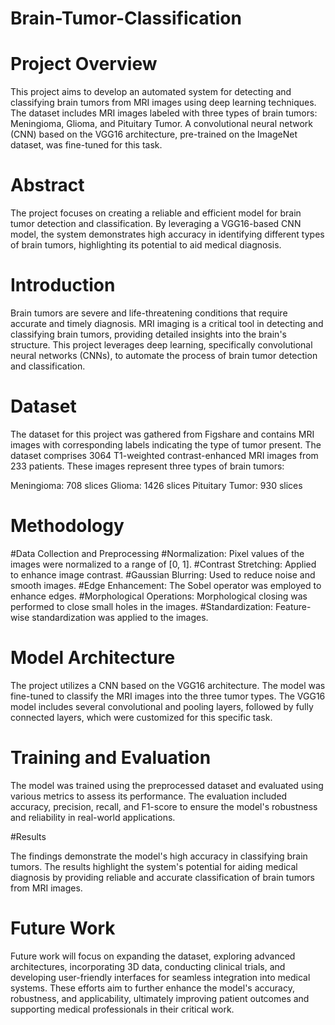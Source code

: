 # Brain-Tumor-Classification

# Project Overview
This project aims to develop an automated system for detecting and classifying brain tumors from MRI images using deep learning techniques. The dataset includes MRI images labeled with three types of brain tumors: Meningioma, Glioma, and Pituitary Tumor. A convolutional neural network (CNN) based on the VGG16 architecture, pre-trained on the ImageNet dataset, was fine-tuned for this task.

# Abstract

The project focuses on creating a reliable and efficient model for brain tumor detection and classification. By leveraging a VGG16-based CNN model, the system demonstrates high accuracy in identifying different types of brain tumors, highlighting its potential to aid medical diagnosis.

# Introduction
Brain tumors are severe and life-threatening conditions that require accurate and timely diagnosis. MRI imaging is a critical tool in detecting and classifying brain tumors, providing detailed insights into the brain's structure. This project leverages deep learning, specifically convolutional neural networks (CNNs), to automate the process of brain tumor detection and classification.

# Dataset

The dataset for this project was gathered from Figshare and contains MRI images with corresponding labels indicating the type of tumor present. The dataset comprises 3064 T1-weighted contrast-enhanced MRI images from 233 patients. These images represent three types of brain tumors:

Meningioma: 708 slices
Glioma: 1426 slices
Pituitary Tumor: 930 slices

# Methodology

#Data Collection and Preprocessing
#Normalization: Pixel values of the images were normalized to a range of [0, 1].
#Contrast Stretching: Applied to enhance image contrast.
#Gaussian Blurring: Used to reduce noise and smooth images.
#Edge Enhancement: The Sobel operator was employed to enhance edges.
#Morphological Operations: Morphological closing was performed to close small holes in the images.
#Standardization: Feature-wise standardization was applied to the images.

# Model Architecture

The project utilizes a CNN based on the VGG16 architecture. The model was fine-tuned to classify the MRI images into the three tumor types. The VGG16 model includes several convolutional and pooling layers, followed by fully connected layers, which were customized for this specific task.

# Training and Evaluation
The model was trained using the preprocessed dataset and evaluated using various metrics to assess its performance. The evaluation included accuracy, precision, recall, and F1-score to ensure the model's robustness and reliability in real-world applications.

#Results

The findings demonstrate the model's high accuracy in classifying brain tumors. The results highlight the system's potential for aiding medical diagnosis by providing reliable and accurate classification of brain tumors from MRI images.

# Future Work
Future work will focus on expanding the dataset, exploring advanced architectures, incorporating 3D data, conducting clinical trials, and developing user-friendly interfaces for seamless integration into medical systems. These efforts aim to further enhance the model's accuracy, robustness, and applicability, ultimately improving patient outcomes and supporting medical professionals in their critical work.
